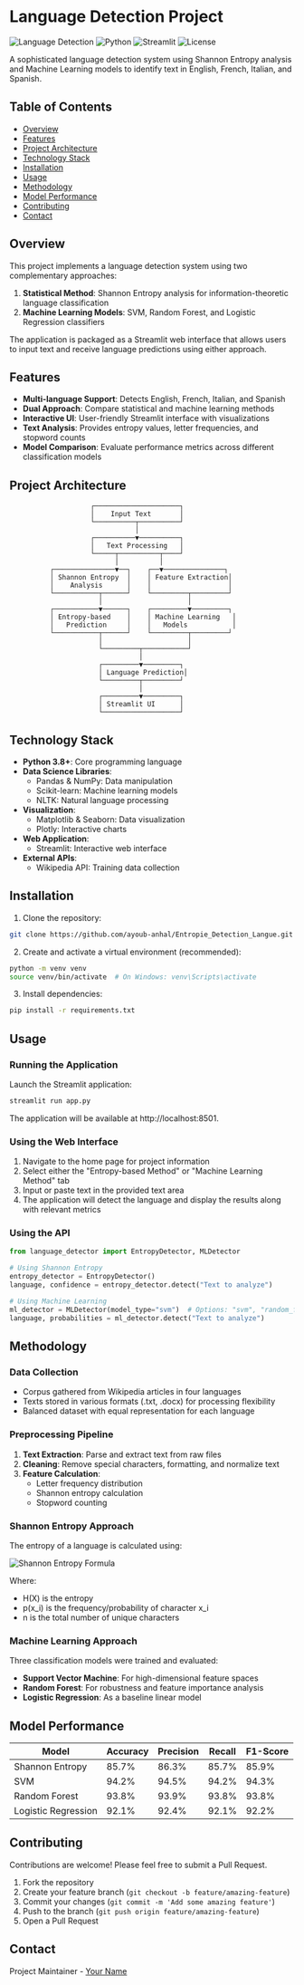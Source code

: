 # Language Detection Project

![Language Detection](https://img.shields.io/badge/NLP-Language%20Detection-blue)
![Python](https://img.shields.io/badge/Python-3.8%2B-brightgreen)
![Streamlit](https://img.shields.io/badge/Streamlit-1.10%2B-red)
![License](https://img.shields.io/badge/License-MIT-yellow)

A sophisticated language detection system using Shannon Entropy analysis and Machine Learning models to identify text in English, French, Italian, and Spanish.

##  Table of Contents

- [Overview](#overview)
- [Features](#features)
- [Project Architecture](#project-architecture)
- [Technology Stack](#technology-stack)
- [Installation](#installation)
- [Usage](#usage)
- [Methodology](#methodology)
- [Model Performance](#model-performance)
- [Contributing](#contributing)
- [Contact](#contact)

##  Overview

This project implements a language detection system using two complementary approaches:
1. **Statistical Method**: Shannon Entropy analysis for information-theoretic language classification
2. **Machine Learning Models**: SVM, Random Forest, and Logistic Regression classifiers

The application is packaged as a Streamlit web interface that allows users to input text and receive language predictions using either approach.

##  Features

- **Multi-language Support**: Detects English, French, Italian, and Spanish
- **Dual Approach**: Compare statistical and machine learning methods
- **Interactive UI**: User-friendly Streamlit interface with visualizations
- **Text Analysis**: Provides entropy values, letter frequencies, and stopword counts
- **Model Comparison**: Evaluate performance metrics across different classification models

##  Project Architecture

```
                    ┌─────────────────────┐
                    │    Input Text       │
                    └──────────┬──────────┘
                               │
                    ┌──────────▼──────────┐
                    │   Text Processing   │
                    └─────┬──────────┬────┘
                          │          │
          ┌───────────────▼──┐    ┌──▼───────────────┐
          │ Shannon Entropy  │    │ Feature Extraction│
          │    Analysis      │    │                   │
          └───────────┬──────┘    └─────────┬─────────┘
                      │                     │
          ┌───────────▼──────┐    ┌─────────▼─────────┐
          │ Entropy-based    │    │ Machine Learning   │
          │   Prediction     │    │   Models           │
          └───────────┬──────┘    └─────────┬─────────┘
                      │                     │
                      └─────────┬───────────┘
                                │
                      ┌─────────▼─────────┐
                      │ Language Prediction│
                      └─────────┬─────────┘
                                │
                      ┌─────────▼─────────┐
                      │ Streamlit UI      │
                      └───────────────────┘
```

##  Technology Stack

- **Python 3.8+**: Core programming language
- **Data Science Libraries**:
  - Pandas & NumPy: Data manipulation
  - Scikit-learn: Machine learning models
  - NLTK: Natural language processing
- **Visualization**:
  - Matplotlib & Seaborn: Data visualization
  - Plotly: Interactive charts
- **Web Application**:
  - Streamlit: Interactive web interface
- **External APIs**:
  - Wikipedia API: Training data collection

##  Installation

1. Clone the repository:
```bash
git clone https://github.com/ayoub-anhal/Entropie_Detection_Langue.git
```

2. Create and activate a virtual environment (recommended):
```bash
python -m venv venv
source venv/bin/activate  # On Windows: venv\Scripts\activate
```

3. Install dependencies:
```bash
pip install -r requirements.txt
```

##  Usage

### Running the Application

Launch the Streamlit application:

```bash
streamlit run app.py
```

The application will be available at http://localhost:8501.

### Using the Web Interface

1. Navigate to the home page for project information
2. Select either the "Entropy-based Method" or "Machine Learning Method" tab
3. Input or paste text in the provided text area
4. The application will detect the language and display the results along with relevant metrics

### Using the API

```python
from language_detector import EntropyDetector, MLDetector

# Using Shannon Entropy
entropy_detector = EntropyDetector()
language, confidence = entropy_detector.detect("Text to analyze")

# Using Machine Learning
ml_detector = MLDetector(model_type="svm")  # Options: "svm", "random_forest", "logistic"
language, probabilities = ml_detector.detect("Text to analyze")
```


##  Methodology

### Data Collection

- Corpus gathered from Wikipedia articles in four languages
- Texts stored in various formats (.txt, .docx) for processing flexibility
- Balanced dataset with equal representation for each language

### Preprocessing Pipeline

1. **Text Extraction**: Parse and extract text from raw files
2. **Cleaning**: Remove special characters, formatting, and normalize text
3. **Feature Calculation**:
   - Letter frequency distribution
   - Shannon entropy calculation
   - Stopword counting

### Shannon Entropy Approach

The entropy of a language is calculated using:

![Shannon Entropy Formula](https://latex.codecogs.com/svg.latex?H(X)=-\sum_{i=1}^{n}p(x_i)\log_2p(x_i))

Where:
- H(X) is the entropy
- p(x_i) is the frequency/probability of character x_i
- n is the total number of unique characters

### Machine Learning Approach

Three classification models were trained and evaluated:
- **Support Vector Machine**: For high-dimensional feature spaces
- **Random Forest**: For robustness and feature importance analysis
- **Logistic Regression**: As a baseline linear model

##  Model Performance

| Model | Accuracy | Precision | Recall | F1-Score |
|-------|----------|-----------|--------|----------|
| Shannon Entropy | 85.7% | 86.3% | 85.7% | 85.9% |
| SVM | 94.2% | 94.5% | 94.2% | 94.3% |
| Random Forest | 93.8% | 93.9% | 93.8% | 93.8% |
| Logistic Regression | 92.1% | 92.4% | 92.1% | 92.2% |

##  Contributing

Contributions are welcome! Please feel free to submit a Pull Request.

1. Fork the repository
2. Create your feature branch (`git checkout -b feature/amazing-feature`)
3. Commit your changes (`git commit -m 'Add some amazing feature'`)
4. Push to the branch (`git push origin feature/amazing-feature`)
5. Open a Pull Request

##  Contact

Project Maintainer - [Your Name](ayoubanhal01@gmail.com)
